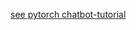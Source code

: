 [see pytorch chatbot-tutorial](https://github.com/pytorch/tutorials/blob/master/beginner_source/chatbot_tutorial.py)